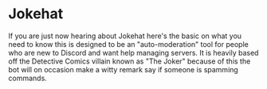 # Jokehat

If you are just now hearing about Jokehat here's the basic on what you need to know 
this is designed to be an "auto-moderation" tool for people who are new to Discord and want help managing servers. It is heavily based off the Detective Comics villain known as "The Joker" because of this the bot will on occasion make a witty remark say if someone is spamming commands.
